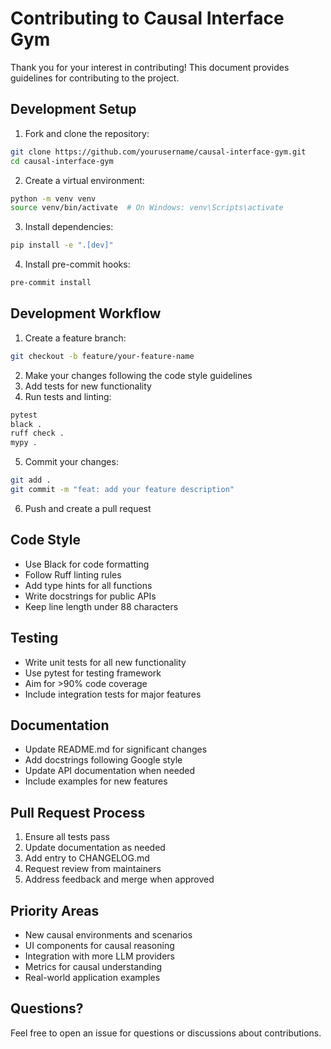# Contributing to Causal Interface Gym

Thank you for your interest in contributing! This document provides guidelines for contributing to the project.

## Development Setup

1. Fork and clone the repository:
```bash
git clone https://github.com/yourusername/causal-interface-gym.git
cd causal-interface-gym
```

2. Create a virtual environment:
```bash
python -m venv venv
source venv/bin/activate  # On Windows: venv\Scripts\activate
```

3. Install dependencies:
```bash
pip install -e ".[dev]"
```

4. Install pre-commit hooks:
```bash
pre-commit install
```

## Development Workflow

1. Create a feature branch:
```bash
git checkout -b feature/your-feature-name
```

2. Make your changes following the code style guidelines
3. Add tests for new functionality
4. Run tests and linting:
```bash
pytest
black .
ruff check .
mypy .
```

5. Commit your changes:
```bash
git add .
git commit -m "feat: add your feature description"
```

6. Push and create a pull request

## Code Style

- Use Black for code formatting
- Follow Ruff linting rules
- Add type hints for all functions
- Write docstrings for public APIs
- Keep line length under 88 characters

## Testing

- Write unit tests for all new functionality
- Use pytest for testing framework
- Aim for >90% code coverage
- Include integration tests for major features

## Documentation

- Update README.md for significant changes
- Add docstrings following Google style
- Update API documentation when needed
- Include examples for new features

## Pull Request Process

1. Ensure all tests pass
2. Update documentation as needed
3. Add entry to CHANGELOG.md
4. Request review from maintainers
5. Address feedback and merge when approved

## Priority Areas

- New causal environments and scenarios
- UI components for causal reasoning
- Integration with more LLM providers
- Metrics for causal understanding
- Real-world application examples

## Questions?

Feel free to open an issue for questions or discussions about contributions.